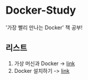 # Docker-Study
'가장 빨리 만나는 Docker' 책 공부!

## 리스트

 1. 가상 머신과 Docker -> [link](https://github.com/j961224/Docker-Study/blob/main/DockerDescription/1.1%20%EA%B0%80%EC%83%81%EB%A8%B8%EC%8B%A0%EA%B3%BC%20Docker.md)
 2. Docker 설치하기 -> [link](https://github.com/j961224/Docker-Study/blob/main/DockerDescription/2.%20Docker%20%EC%84%A4%EC%B9%98%ED%95%98%EA%B8%B0.md)
